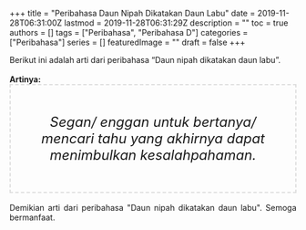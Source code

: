 +++
title = "Peribahasa Daun Nipah Dikatakan Daun Labu"
date = 2019-11-28T06:31:00Z
lastmod = 2019-11-28T06:31:29Z
description = ""
toc = true
authors = []
tags = ["Peribahasa", "Peribahasa D"]
categories = ["Peribahasa"]
series = []
featuredImage = ""
draft = false
+++

<div dir="ltr" style="text-align: left;" trbidi="on"><div style="text-align: justify;">Berikut ini adalah arti dari peribahasa “Daun nipah dikatakan daun labu”.</div><br /><div style="text-align: justify;"><b>Artinya:</b></div><div style="border: 2px dashed #ddd; font-size: 24px; height: auto; margin: 0 auto; padding: 50px; text-align: center; width: auto;"><i>Segan/ enggan untuk bertanya/ mencari tahu yang akhirnya dapat menimbulkan kesalahpahaman.</i></div><br /><div style="text-align: justify;">Demikian arti dari peribahasa "Daun nipah dikatakan daun labu". Semoga bermanfaat.</div></div>
